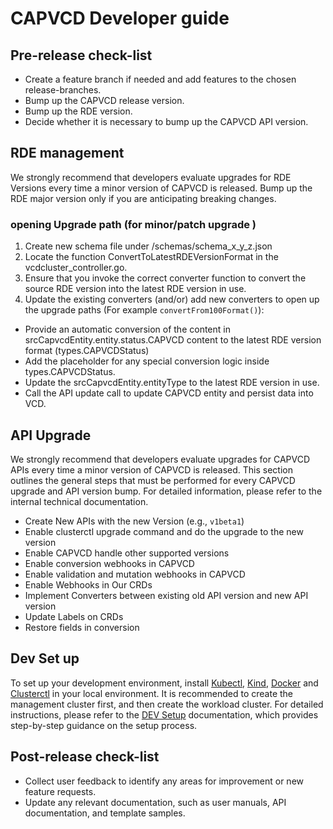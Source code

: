 # CAPVCD Developer guide

## Pre-release check-list
* Create a feature branch if needed and add features to the chosen release-branches.
* Bump up the CAPVCD release version.
* Bump up the RDE version.
* Decide whether it is necessary to bump up the CAPVCD API version.

## RDE management
We strongly recommend that developers evaluate upgrades for RDE Versions every time a minor version of CAPVCD is released.
Bump up the RDE major version only if you are anticipating breaking changes.
### opening Upgrade path (for minor/patch upgrade )
1. Create new schema file under /schemas/schema_x_y_z.json
2. Locate the function ConvertToLatestRDEVersionFormat in the vcdcluster_controller.go.
3. Ensure that you invoke the correct converter function to convert the source RDE version into the latest RDE version in use.
4. Update the existing converters (and/or) add new converters to open up the upgrade paths (For example ```convertFrom100Format()```):
- Provide an automatic conversion of the content in srcCapvcdEntity.entity.status.CAPVCD content to the latest RDE version format (types.CAPVCDStatus)
- Add the placeholder for any special conversion logic inside types.CAPVCDStatus.
- Update the srcCapvcdEntity.entityType to the latest RDE version in use.
- Call the API update call to update CAPVCD entity and persist data into VCD.

## API Upgrade
We strongly recommend that developers evaluate upgrades for CAPVCD APIs every time a minor version of CAPVCD is released. This section outlines the general steps that must be performed for every CAPVCD upgrade and API version bump. For detailed information, please refer to the internal technical documentation.

* Create New APIs with the new Version (e.g., `v1beta1`)
* Enable clusterctl upgrade command and do the upgrade to the new version
* Enable CAPVCD handle other supported versions
* Enable conversion webhooks in CAPVCD
* Enable validation and mutation webhooks in CAPVCD 
* Enable Webhooks in Our CRDs
* Implement Converters between existing old API version and new API version
* Update Labels on CRDs
* Restore fields in conversion


## Dev Set up
To set up your development environment, install [Kubectl](https://kubernetes.io/docs/tasks/tools/), [Kind](https://kind.sigs.k8s.io/), [Docker](https://www.docker.com/) and [Clusterctl](https://cluster-api.sigs.k8s.io/user/quick-start.html#install-clusterctl) in your local environment. It is recommended to create the management cluster first, and then create the workload cluster. For detailed instructions, please refer to the [DEV Setup](docs/QUICKSTART.md) documentation, which provides step-by-step guidance on the setup process.

## Post-release check-list
* Collect user feedback to identify any areas for improvement or new feature requests.
* Update any relevant documentation, such as user manuals, API documentation, and template samples.



